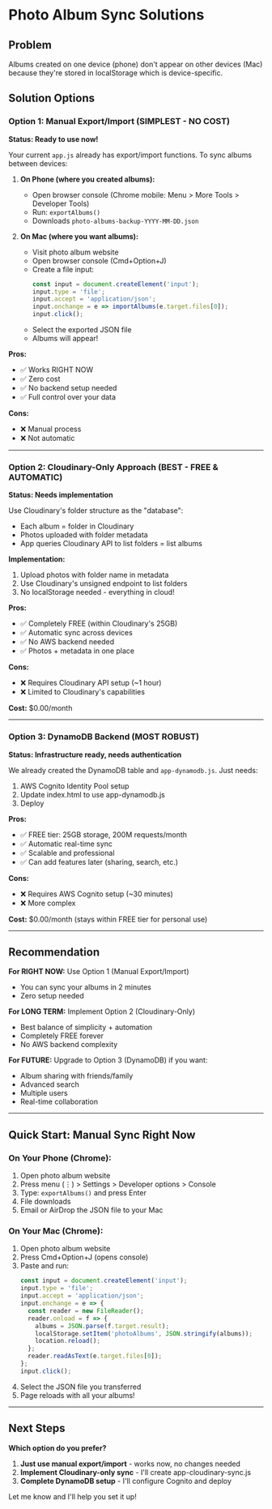 # Photo Album Sync Solutions

## Problem
Albums created on one device (phone) don't appear on other devices (Mac) because they're stored in localStorage which is device-specific.

## Solution Options

### Option 1: Manual Export/Import (SIMPLEST - NO COST)
**Status: Ready to use now!**

Your current `app.js` already has export/import functions. To sync albums between devices:

1. **On Phone (where you created albums):**
   - Open browser console (Chrome mobile: Menu > More Tools > Developer Tools)
   - Run: `exportAlbums()`
   - Downloads `photo-albums-backup-YYYY-MM-DD.json`
   
2. **On Mac (where you want albums):**
   - Visit photo album website
   - Open browser console (Cmd+Option+J)
   - Create a file input: 
     ```javascript
     const input = document.createElement('input');
     input.type = 'file';
     input.accept = 'application/json';
     input.onchange = e => importAlbums(e.target.files[0]);
     input.click();
     ```
   - Select the exported JSON file
   - Albums will appear!

**Pros:**
- ✅ Works RIGHT NOW
- ✅ Zero cost
- ✅ No backend setup needed
- ✅ Full control over your data

**Cons:**
- ❌ Manual process
- ❌ Not automatic

---

### Option 2: Cloudinary-Only Approach (BEST - FREE & AUTOMATIC)
**Status: Needs implementation**

Use Cloudinary's folder structure as the "database":
- Each album = folder in Cloudinary
- Photos uploaded with folder metadata
- App queries Cloudinary API to list folders = list albums

**Implementation:**
1. Upload photos with folder name in metadata
2. Use Cloudinary's unsigned endpoint to list folders
3. No localStorage needed - everything in cloud!

**Pros:**
- ✅ Completely FREE (within Cloudinary's 25GB)
- ✅ Automatic sync across devices
- ✅ No AWS backend needed
- ✅ Photos + metadata in one place

**Cons:**
- ❌ Requires Cloudinary API setup (~1 hour)
- ❌ Limited to Cloudinary's capabilities

**Cost:** $0.00/month

---

### Option 3: DynamoDB Backend (MOST ROBUST)
**Status: Infrastructure ready, needs authentication**

We already created the DynamoDB table and `app-dynamodb.js`. Just needs:
1. AWS Cognito Identity Pool setup
2. Update index.html to use app-dynamodb.js
3. Deploy

**Pros:**
- ✅ FREE tier: 25GB storage, 200M requests/month
- ✅ Automatic real-time sync
- ✅ Scalable and professional
- ✅ Can add features later (sharing, search, etc.)

**Cons:**
- ❌ Requires AWS Cognito setup (~30 minutes)
- ❌ More complex

**Cost:** $0.00/month (stays within FREE tier for personal use)

---

## Recommendation

**For RIGHT NOW:** Use Option 1 (Manual Export/Import)
- You can sync your albums in 2 minutes
- Zero setup needed

**For LONG TERM:** Implement Option 2 (Cloudinary-Only)
- Best balance of simplicity + automation
- Completely FREE forever
- No AWS backend complexity

**For FUTURE:** Upgrade to Option 3 (DynamoDB) if you want:
- Album sharing with friends/family
- Advanced search
- Multiple users
- Real-time collaboration

---

## Quick Start: Manual Sync Right Now

### On Your Phone (Chrome):
1. Open photo album website
2. Press menu (⋮) > Settings > Developer options > Console
3. Type: `exportAlbums()` and press Enter
4. File downloads
5. Email or AirDrop the JSON file to your Mac

### On Your Mac (Chrome):
1. Open photo album website  
2. Press Cmd+Option+J (opens console)
3. Paste and run:
   ```javascript
   const input = document.createElement('input');
   input.type = 'file';
   input.accept = 'application/json';
   input.onchange = e => {
     const reader = new FileReader();
     reader.onload = f => {
       albums = JSON.parse(f.target.result);
       localStorage.setItem('photoAlbums', JSON.stringify(albums));
       location.reload();
     };
     reader.readAsText(e.target.files[0]);
   };
   input.click();
   ```
4. Select the JSON file you transferred
5. Page reloads with all your albums!

---

## Next Steps

**Which option do you prefer?**

1. **Just use manual export/import** - works now, no changes needed
2. **Implement Cloudinary-only sync** - I'll create app-cloudinary-sync.js
3. **Complete DynamoDB setup** - I'll configure Cognito and deploy

Let me know and I'll help you set it up!
